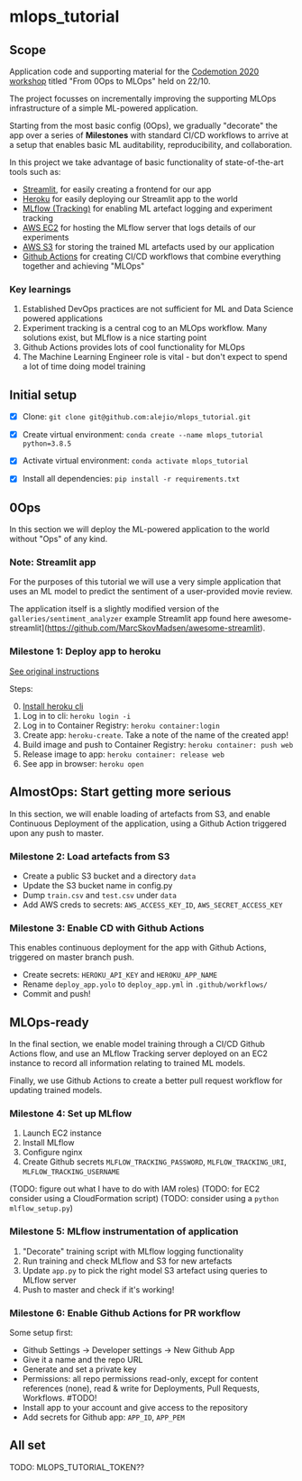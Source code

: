 # mlops_tutorial

## Scope

Application code and supporting material for the [Codemotion 2020 workshop](https://events.codemotion.com/conferences/online/2020/codemotion-online-tech-conference/workshops/) titled "From 0Ops to MLOps" held on 22/10.

The project focusses on incrementally improving the supporting MLOps infrastructure of a simple ML-powered application.

Starting from the most basic config (0Ops), we gradually "decorate" the app over a series of **Milestones** with standard CI/CD workflows to arrive at a setup that enables basic ML auditability, reproducibility, and collaboration.

In this project we take advantage of basic functionality of state-of-the-art tools such as:

- [Streamlit](https://www.streamlit.io/), for easily creating a frontend for our app
- [Heroku](https://www.heroku.com) for easily deploying our Streamlit app to the world
- [MLflow (Tracking)](https://mlflow.org/docs/latest/tracking.html) for enabling ML artefact logging and experiment tracking
- [AWS EC2](https://aws.amazon.com/ec2/) for hosting the MLflow server that logs details of our experiments
- [AWS S3](https://aws.amazon.com/s3/) for storing the trained ML artefacts used by our application
- [Github Actions](https://github.com/features/actions) for creating CI/CD workflows that combine everything together and achieving "MLOps"

### Key learnings

1. Established DevOps practices are not sufficient for ML and Data Science powered applications
2. Experiment tracking is a central cog to an MLOps workflow. Many solutions exist, but MLflow is a nice starting point
3. Github Actions provides lots of cool functionality for MLOps
4. The Machine Learning Engineer role is vital - but don't expect to spend a lot of time doing model training

## Initial setup

- [x] Clone: `git clone git@github.com:alejio/mlops_tutorial.git`

- [x] Create virtual environment: `conda create --name mlops_tutorial python=3.8.5`

- [x] Activate virtual environment: `conda activate mlops_tutorial`

- [x] Install all dependencies: `pip install -r requirements.txt`

## 0Ops

In this section we will deploy the ML-powered application to the world without "Ops" of any kind.

### Note: Streamlit app

For the purposes of this tutorial we will use a very simple application that uses an ML model to predict the sentiment of a user-provided movie review.

The application itself is a slightly modified version of the `galleries/sentiment_analyzer` example Streamlit app found here awesome-streamlit](https://github.com/MarcSkovMadsen/awesome-streamlit).

### Milestone 1: Deploy app to heroku

[See original instructions](https://devcenter.heroku.com/articles/container-registry-and-runtime)

Steps:

0. [Install heroku cli](https://devcenter.heroku.com/articles/heroku-cli)
1. Log in to cli: `heroku login -i`
2. Log in to Container Registry: `heroku container:login`
3. Create app: `heroku-create`. Take a note of the name of the created app!
4. Build image and push to Container Registry: `heroku container: push web`
5. Release image to app: `heroku container: release web`
6. See app in browser: `heroku open`

## AlmostOps: Start getting more serious

In this section, we will enable loading of artefacts from S3, and enable Continuous Deployment of the application, using a Github Action triggered upon any push to master.

### Milestone 2: Load artefacts from S3

- Create a public S3 bucket and a directory `data`
- Update the S3 bucket name in config.py
- Dump `train.csv` and `test.csv` under `data`
- Add AWS creds to secrets: `AWS_ACCESS_KEY_ID`, `AWS_SECRET_ACCESS_KEY`

### Milestone 3: Enable CD with Github Actions

This enables continuous deployment for the app with Github Actions, triggered on master branch push.

- Create secrets: `HEROKU_API_KEY` and `HEROKU_APP_NAME`
- Rename `deploy_app.yolo` to `deploy_app.yml` in `.github/workflows/`
- Commit and push!

## MLOps-ready

In the final section, we enable model training through a CI/CD Github Actions flow, and use an MLflow Tracking server deployed on an EC2 instance to record all information relating to trained ML models.

Finally, we use Github Actions to create a better pull request workflow for updating trained models.

### Milestone 4: Set up MLflow

1. Launch EC2 instance
2. Install MLflow
3. Configure nginx
4. Create Github secrets `MLFLOW_TRACKING_PASSWORD`, `MLFLOW_TRACKING_URI`, `MLFLOW_TRACKING_USERNAME`

(TODO: figure out what I have to do with IAM roles)
(TODO: for EC2 consider using a CloudFormation script)
(TODO: consider using a `python mlflow_setup.py`)

### Milestone 5: MLflow instrumentation of application

1. "Decorate" training script with MLflow logging functionality
2. Run training and check MLflow and S3 for new artefacts
3. Update `app.py` to pick the right model S3 artefact using queries to MLflow server  
4. Push to master and check if it's working!

### Milestone 6: Enable Github Actions for PR workflow

Some setup first:

- Github Settings -> Developer settings -> New Github App
- Give it a name and the repo URL
- Generate and set a private key 
- Permissions: all repo permissions read-only, except for content references (none), read & write for Deployments, Pull Requests, Workflows. #TODO!
- Install app to your account and give access to the repository
- Add secrets for Github app: `APP_ID`, `APP_PEM`

## All set

TODO: MLOPS_TUTORIAL_TOKEN??
